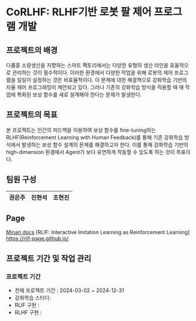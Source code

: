# CoRLHF: RLHF기반 로봇 팔 제어 프로그램 개발

## 프로젝트의 배경
 다품종 소량생산을 지향하는 스마트 팩토리에서는 다양한 유형의 생산 라인을 효율적으로 관리하는 것이 필수적이다. 이러한 환경에서 다양한 작업을 위해 로봇의 제어 프로그램을 일일이 설정하는 것은 비효율적이다. 이 문제에 대한 해결책으로 강화학습 기반의 자율 제어 프로그래밍이 제안되고 있다. 그러나 기존의 강화학습 방식을 적용할 때 매 작업에 특화된 보상 함수를 새로 설계해야 한다는 문제가 발생한다.

## 프로젝트의 목표
 본 프로젝트는 인간의 피드백을 이용하여 보상 함수를 fine-tuning하는 RLHF(Reinforcement Learning with Human Feedback)를 통해 기존 강화학습 방식에서 발생하는 보상 함수 설계의 문제를 해결하고자 한다. 이를 통해 강화학습 기반의 high-dimension 환경에서 Agent가 보다 유연하게 작동할 수 있도록 하는 것이 목표이다.

## 팀원 구성
| **권은주** | **진현석** | **조현진** |
| :------: |  :------: | :------: |
</div>

## Page
[Minari docs](https://minari.farama.org/)
[RLIF: Interactive Imitation Learning as Reinforcement Learning] https://rlif-page.github.io/
## 프로젝트 기간 및 작업 관리

### 프로젝트 기간 

- 전체 프로젝트 기간 : 2024-03-02 ~ 2024-12-31
- 강화학습 스터디:
- RLIF 구현 : 
- RLHF 구현 : 

<br>
